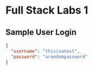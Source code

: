 # Full Stack Labs 1

## Sample User Login

```json
{
  "username": "thisisatest",
  "password": "arandompassword"
}
```
